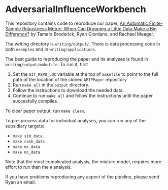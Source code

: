 # AdversarialInfluenceWorkbench

This repository contains code to reproduce our paper,
[An Automatic Finite-Sample Robustness Metric: When Can Dropping a Little Data Make a Big Difference?](https://arxiv.org/abs/2011.14999) by Tamara Broderick, Ryan Giordano, and Rachael Meager.

The writing directory is `writing/output/`.  There is data processing
code in both `examples` and in `writing/applications`.


The best guide to reproducing the paper and its analyses is found in
`writing/output/makefile`.  To run it, first

1) Set the `GIT_REPO_LOC` variable at the top of `makefile` to point to the full path of the
   location of the cloned `AMIPPaper` repository
2) Run `make all` in the `output` directory.
3) Follow the instructions to download the needed data.
4) Continue to run `make all` and follow the instructions until the paper succesfully compiles.


To clear paper output, run `make clean`.

To pre-process data for individual analyses, you can run any of the subsidiary targets:

- `make sim_data`
- `make cash_data`
- `make mc_data`
- `make mc_data`

Note that the most complicated analysis, the mixture model, requires more
effort to run than the `R` analysis.

If you have problems reproducing any aspect of the pipeline, please
send Ryan an email.